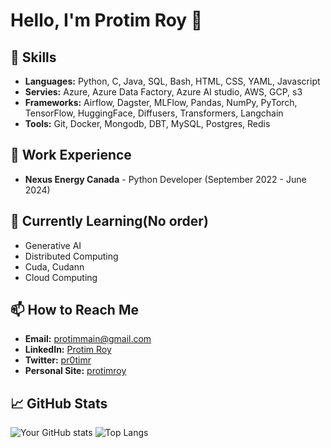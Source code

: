 # Hello, I'm Protim Roy 👋

## 🚀 Skills
- **Languages:** Python, C, Java, SQL, Bash, HTML, CSS, YAML, Javascript
- **Servies:** Azure, Azure Data Factory, Azure AI studio, AWS, GCP, s3
- **Frameworks:** Airflow, Dagster, MLFlow, Pandas, NumPy, PyTorch, TensorFlow, HuggingFace, Diffusers, Transformers, Langchain
- **Tools:** Git, Docker, Mongodb, DBT, MySQL, Postgres, Redis

## 💼 Work Experience
- **Nexus Energy Canada** - Python Developer (September 2022 - June 2024)

## 🌱 Currently Learning(No order)
- Generative AI
- Distributed Computing
- Cuda, Cudann
- Cloud Computing

## 📫 How to Reach Me
- **Email:** protimmain@gmail.com
- **LinkedIn:** [Protim Roy](https://www.linkedin.com/in/protimr)
- **Twitter:** [pr0timr](https://twitter.com/pr0timr)
- **Personal Site:** [protimroy](https://www.protimroy.com)

## 📈 GitHub Stats
![Your GitHub stats](https://github-readme-stats.vercel.app/api?username=protimroy&show_icons=true&theme=radical)
![Top Langs](https://github-readme-stats.vercel.app/api/top-langs/?username=protimroy&layout=compact&theme=radical)
